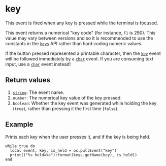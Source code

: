 # key

This event is fired when any key is pressed while the terminal is focused.

This event returns a numerical "key code" (for instance, `F1` is 290). This value may vary between versions and
so it is recommended to use the constants in the [`keys`](../module/keys.html) API rather than hard coding numeric values.

If the button pressed represented a printable character, then the [`key`](key.html) event will be followed immediately by a [`char`](char.html)
event. If you are consuming text input, use a [`char`](char.html) event instead!

## Return values

1. [`string`](https://www.lua.org/manual/5.1/manual.html#5.4): The event name.
2. `number`: The numerical key value of the key pressed.
3. `boolean`: Whether the key event was generated while holding the key (`true`), rather than pressing it the first time (`false`).

## Example

Prints each key when the user presses it, and if the key is being held.

```
while true do
  local event, key, is_held = os.pullEvent("key")
  print(("%s held=%s"):format(keys.getName(key), is_held))
end
```